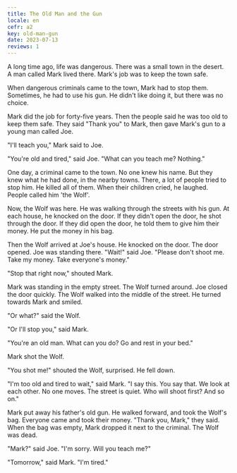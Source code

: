 ```yaml
---
title: The Old Man and the Gun
locale: en
cefr: a2
key: old-man-gun
date: 2023-07-13
reviews: 1
---
```


A long time ago, life was dangerous. There was a small town in the desert. A man called Mark lived there. Mark's job was to keep the town safe.

When dangerous criminals came to the town, Mark had to stop them. Sometimes, he had to use his gun. He didn't like doing it, but there was no choice.

Mark did the job for forty-five years. Then the people said he was too old to keep them safe. They said "Thank you" to Mark, then gave Mark's gun to a young man called Joe.

"I'll teach you," Mark said to Joe.

"You're old and tired," said Joe. "What can you teach me? Nothing."

One day, a criminal came to the town. No one knew his name. But they knew what he had done, in the nearby towns. There, a lot of people tried to stop him. He killed all of them. When their children cried, he laughed. People called him 'the Wolf'.

Now, the Wolf was here. He was walking through the streets with his gun. At each house, he knocked on the door. If they didn't open the door, he shot through the door. If they did open the door, he told them to give him their money. He put the money in his bag.

Then the Wolf arrived at Joe's house. He knocked on the door. The door opened. Joe was standing there. "Wait!" said Joe. "Please don't shoot me. Take my money. Take everyone's money."

"Stop that right now," shouted Mark.

Mark was standing in the empty street. The Wolf turned around. Joe closed the door quickly. The Wolf walked into the middle of the street. He turned towards Mark and smiled.

"Or what?" said the Wolf.

"Or I'll stop you," said Mark.

"You're an old man. What can you do? Go and rest in your bed."

Mark shot the Wolf.

"You shot me!" shouted the Wolf, surprised. He fell down.

"I'm too old and tired to wait," said Mark. "I say this. You say that. We look at each other. No one moves. The street is quiet. Who will shoot first? And so on."

Mark put away his father's old gun. He walked forward, and took the Wolf's bag. Everyone came and took their money. "Thank you, Mark," they said. When the bag was empty, Mark dropped it next to the criminal. The Wolf was dead.

"Mark?" said Joe. "I'm sorry. Will you teach me?"

"Tomorrow," said Mark. "I'm tired."